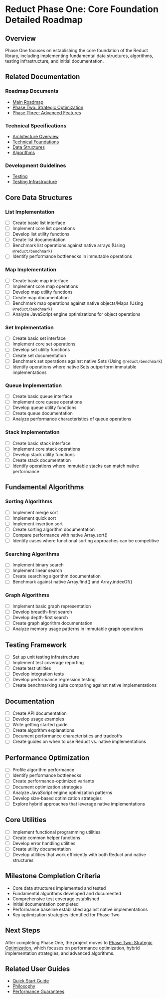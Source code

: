 # Reduct Phase One: Core Foundation Detailed Roadmap

## Overview

Phase One focuses on establishing the core foundation of the Reduct library, including implementing fundamental data structures, algorithms, testing infrastructure, and initial documentation.

## Related Documentation

### Roadmap Documents
- [Main Roadmap](./index.md)
- [Phase Two: Strategic Optimization](./phase-two.md)
- [Phase Three: Advanced Features](./phase-three.md)

### Technical Specifications
- [Architecture Overview](../architecture/index.md)
- [Technical Foundations](../architecture/technical-foundations.md)
- [Data Structures](../architecture/data-structures.md)
- [Algorithms](../architecture/algorithms.md)

### Development Guidelines
- [Testing](../development/testing.md)
- [Testing Infrastructure](../development/testing-infrastructure.md)

## Core Data Structures
### List Implementation
- [ ] Create basic list interface
- [ ] Implement core list operations
- [ ] Develop list utility functions
- [ ] Create list documentation
- [ ] Benchmark list operations against native arrays (Using `@reduct/benchmark`)
- [ ] Identify performance bottlenecks in immutable operations

### Map Implementation
- [ ] Create basic map interface
- [ ] Implement core map operations
- [ ] Develop map utility functions
- [ ] Create map documentation
- [ ] Benchmark map operations against native objects/Maps (Using `@reduct/benchmark`)
- [ ] Analyze JavaScript engine optimizations for object operations

### Set Implementation
- [ ] Create basic set interface
- [ ] Implement core set operations
- [ ] Develop set utility functions
- [ ] Create set documentation
- [ ] Benchmark set operations against native Sets (Using `@reduct/benchmark`)
- [ ] Identify operations where native Sets outperform immutable implementations

### Queue Implementation
- [ ] Create basic queue interface
- [ ] Implement core queue operations
- [ ] Develop queue utility functions
- [ ] Create queue documentation
- [ ] Analyze performance characteristics of queue operations

### Stack Implementation
- [ ] Create basic stack interface
- [ ] Implement core stack operations
- [ ] Develop stack utility functions
- [ ] Create stack documentation
- [ ] Identify operations where immutable stacks can match native performance

## Fundamental Algorithms
### Sorting Algorithms
- [ ] Implement merge sort
- [ ] Implement quick sort
- [ ] Implement insertion sort
- [ ] Create sorting algorithm documentation
- [ ] Compare performance with native Array.sort()
- [ ] Identify cases where functional sorting approaches can be competitive

### Searching Algorithms
- [ ] Implement binary search
- [ ] Implement linear search
- [ ] Create searching algorithm documentation
- [ ] Benchmark against native Array.find() and Array.indexOf()

### Graph Algorithms
- [ ] Implement basic graph representation
- [ ] Develop breadth-first search
- [ ] Develop depth-first search
- [ ] Create graph algorithm documentation
- [ ] Analyze memory usage patterns in immutable graph operations

## Testing Framework
- [ ] Set up unit testing infrastructure
- [ ] Implement test coverage reporting
- [ ] Create test utilities
- [ ] Develop integration tests
- [ ] Develop performance regression testing
- [ ] Create benchmarking suite comparing against native implementations

## Documentation
- [ ] Create API documentation
- [ ] Develop usage examples
- [ ] Write getting started guide
- [ ] Create algorithm explanations
- [ ] Document performance characteristics and tradeoffs
- [ ] Create guides on when to use Reduct vs. native implementations

## Performance Optimization
- [ ] Profile algorithm performance
- [ ] Identify performance bottlenecks
- [ ] Create performance-optimized variants
- [ ] Document optimization strategies
- [ ] Analyze JavaScript engine optimization patterns
- [ ] Develop size-based optimization strategies
- [ ] Explore hybrid approaches that leverage native implementations

## Core Utilities
- [ ] Implement functional programming utilities
- [ ] Create common helper functions
- [ ] Develop error handling utilities
- [ ] Create utility documentation
- [ ] Develop utilities that work efficiently with both Reduct and native structures

## Milestone Completion Criteria
- Core data structures implemented and tested
- Fundamental algorithms developed and documented
- Comprehensive test coverage established
- Initial documentation completed
- Performance baseline established against native implementations
- Key optimization strategies identified for Phase Two

## Next Steps

After completing Phase One, the project moves to [Phase Two: Strategic Optimization](./phase-two.md), which focuses on performance optimization, hybrid implementation strategies, and advanced algorithms.

## Related User Guides

- [Quick Start Guide](../../guides/getting-started/quickstart.md)
- [Philosophy](../../guides/philosophy.md)
- [Performance Guarantees](../../guides/performance/performance-guarantees.md)
